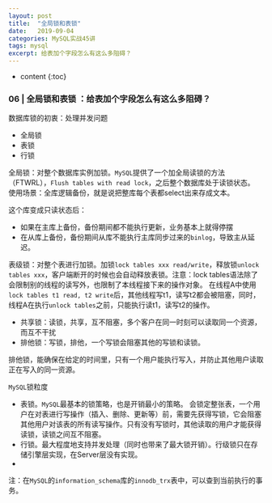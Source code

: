 ```yaml
---
layout: post
title:  "全局锁和表锁"
date:   2019-09-04
categories: MySQL实战45讲
tags: mysql
excerpt: 给表加个字段怎么有这么多阻碍？
---
```


* content
{:toc}
 
 ### 06 | 全局锁和表锁 ：给表加个字段怎么有这么多阻碍？

数据库锁的初衷：处理并发问题
- 全局锁
- 表锁
- 行锁

全局锁：对整个数据库实例加锁。`MySQL`提供了一个加全局读锁的方法（FTWRL），`Flush tables with read lock`，之后整个数据库处于读锁状态。
使用场景：全库逻辑备份，就是说把整库每个表都select出来存成文本。

这个库变成只读状态后：
- 如果在主库上备份，备份期间都不能执行更新，业务基本上就得停摆
- 在从库上备份，备份期间从库不能执行主库同步过来的`binlog`，导致主从延迟。

表级锁：对整个表进行加锁。加锁`lock tables xxx read/write`，释放锁`unlock tables xxx`，客户端断开的时候也会自动释放表锁。注意：lock tables语法除了会限制别的线程的读写外，也限制了本线程接下来的操作对象。
在线程A中使用`lock tables t1 read, t2 write`后，其他线程写t1，读写t2都会被阻塞，同时，线程A在执行`unlock tables`之前，只能执行读t1，读写t2的操作。




- 共享锁：读锁，共享，互不阻塞，多个客户在同一时刻可以读取同一个资源，而互不干扰
- 排他锁：写锁，排他，一个写锁会阻塞其他的写锁和读锁。

排他锁，能确保在给定的时间里，只有一个用户能执行写入，并防止其他用户读取正在写入的同一资源。

`MySQL`锁粒度
- 表锁。`MySQL`最基本的锁策略，也是开销最小的策略。
    会锁定整张表，一个用户在对表进行写操作（插入、删除、更新等）前，需要先获得写锁，它会阻塞其他用户对该表的所有读写操作。只有没有写锁时，其他读取的用户才能获得读锁，读锁之间互不阻塞。
- 行锁。最大程度地支持并发处理（同时也带来了最大锁开销）。行级锁只在存储引擎层实现，在Server层没有实现。
- 

注：在`MySQL`的`information_schema`库的`innodb_trx`表中，可以查到当前执行的事务。